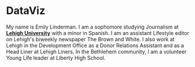 # DataViz
My name is Emily Linderman. I am a sophomore studying Journalism at [**Lehigh University**](http://www1.lehigh.edu/insidelehigh) with a minor in Spanish. I am an assistant Lifestyle editor on Lehigh's biweekly newspaper The Brown and White. I also work at Lehigh in the Development Office as a Donor Relations Assistant and as a Head Liner at Lehigh Liners. In the Bethlehem community, I am a volunteer Young Life leader at Liberty High School. 
